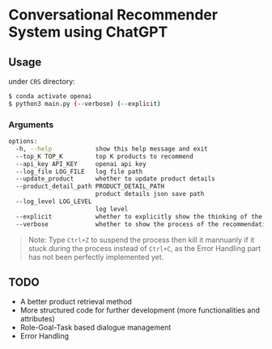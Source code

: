 # Conversational Recommender System using ChatGPT

## Usage

under `CRS` directory:

```bash
$ conda activate openai
$ python3 main.py (--verbose) (--explicit)
```

### Arguments
```bash
options:
  -h, --help            show this help message and exit
  --top_K TOP_K         top K products to recommend
  --api_key API_KEY     openai api key
  --log_file LOG_FILE   log file path
  --update_product      whether to update product details
  --product_detail_path PRODUCT_DETAIL_PATH
                        product details json save path
  --log_level LOG_LEVEL
                        log level
  --explicit            whether to explicitly show the thinking of the recommendation gpt
  --verbose             whether to show the process of the recommendation

```

> Note: Type `Ctrl+Z` to suspend the process then kill it mannuanly if it stuck during the process instead of `Ctrl+C`, as the Error Handling part has not been perfectly implemented yet.

## TODO

- A better product retrieval method
- More structured code for further development (more functionalities and attributes)
- Role-Goal-Task based dialogue management
- Error Handling